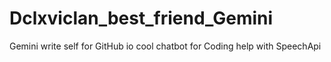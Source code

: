 # Dclxviclan_best_friend_Gemini
Gemini write self for GitHub io  cool chatbot for Coding help with SpeechApi
